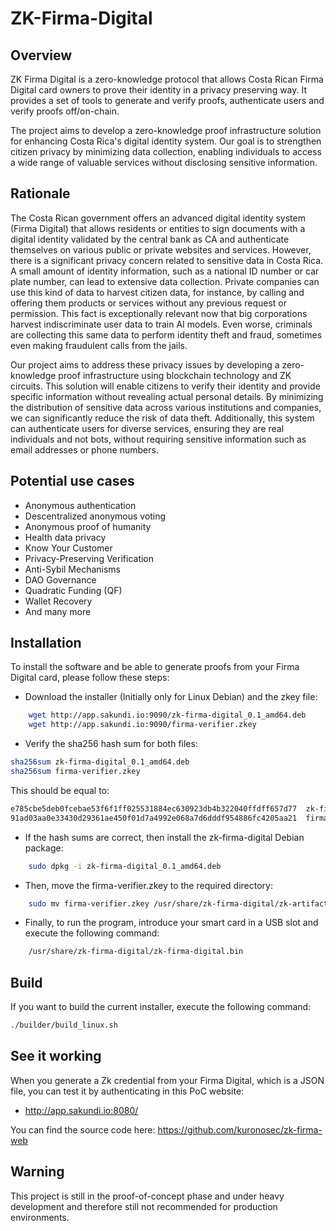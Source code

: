 # ZK-Firma-Digital

## Overview

ZK Firma Digital is a zero-knowledge protocol that allows Costa Rican Firma Digital card 
owners to prove their identity in a privacy preserving way. It provides a set of tools
to generate and verify proofs, authenticate users and verify proofs off/on-chain.

The project aims to develop a zero-knowledge proof infrastructure solution for enhancing
Costa Rica's digital identity system. Our goal is to strengthen citizen privacy by minimizing
data collection, enabling individuals to access a wide range of valuable services without
disclosing sensitive information.

## Rationale

The Costa Rican government offers an advanced digital identity system (Firma Digital) that allows residents or entities to sign documents with a digital identity validated by the central bank as CA and authenticate themselves on various public or private websites and services.
However, there is a significant privacy concern related to sensitive data in Costa Rica. A small amount of identity information, such as a national ID number or car plate number, can lead to extensive data collection. Private companies can use this kind of data to harvest citizen data, for instance, by calling and offering them products or services without any previous request or permission. This fact is exceptionally relevant now that big corporations harvest indiscriminate user data to train AI models. Even worse, criminals are collecting this same data to perform identity theft and fraud, sometimes even making fraudulent calls from the jails.

Our project aims to address these privacy issues by developing a zero-knowledge proof infrastructure using blockchain technology and ZK circuits. This solution will enable citizens to verify their identity and provide specific information without revealing actual personal details. By minimizing the distribution of sensitive data across various institutions and companies, we can significantly reduce the risk of data theft. Additionally, this system can authenticate users for diverse services, ensuring they are real individuals and not bots, without requiring sensitive information such as email addresses or phone numbers.

## Potential use cases

* Anonymous authentication
* Descentralized anonymous voting
* Anonymous proof of humanity
* Health data privacy
* Know Your Customer
* Privacy-Preserving Verification
* Anti-Sybil Mechanisms
* DAO Governance
* Quadratic Funding (QF)
* Wallet Recovery
* And many more

## Installation

To install the software and be able to generate proofs from your Firma Digital card, please follow these steps:
* Download the installer (Initially only for Linux Debian) and the zkey file:
```bash
    wget http://app.sakundi.io:9090/zk-firma-digital_0.1_amd64.deb
    wget http://app.sakundi.io:9090/firma-verifier.zkey
```
* Verify the sha256 hash sum for both files:
```bash
sha256sum zk-firma-digital_0.1_amd64.deb
sha256sum firma-verifier.zkey
```
This should be equal to:
```bash
e785cbe5deb0fcebae53f6f1ff025531884ec630923db4b322040ffdff657d77  zk-firma-digital_0.1_amd64.deb
91ad03aa0e33430d29361ae450f01d7a4992e068a7d6dddf954886fc4205aa21  firma-verifier.zkey
```
* If the hash sums are correct, then install the zk-firma-digital Debian package:
```bash
    sudo dpkg -i zk-firma-digital_0.1_amd64.deb
```
* Then, move the firma-verifier.zkey to the required directory:
```bash
    sudo mv firma-verifier.zkey /usr/share/zk-firma-digital/zk-artifacts/
```
* Finally, to run the program, introduce your smart card in a USB slot and execute the following command:

```bash
    /usr/share/zk-firma-digital/zk-firma-digital.bin
```

## Build

If you want to build the current installer, execute the following command:

```bash
./builder/build_linux.sh
```

## See it working
When you generate a Zk credential from your Firma Digital, which is a JSON file, you can test it by authenticating in this PoC website:

* http://app.sakundi.io:8080/

You can find the source code here: https://github.com/kuronosec/zk-firma-web

## Warning

This project is still in the proof-of-concept phase and under heavy development and therefore still not recommended for production environments.

